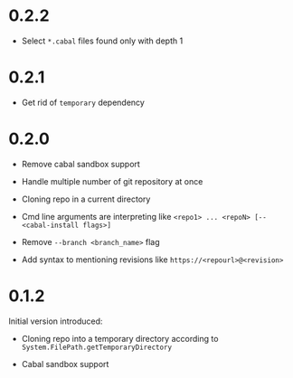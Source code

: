 0.2.2
=====

  * Select `*.cabal` files found only with depth 1

0.2.1
=====

  * Get rid of `temporary` dependency

0.2.0
=====

  * Remove cabal sandbox support

  * Handle multiple number of git repository at once

  * Cloning repo in a current directory

  * Cmd line arguments are interpreting like `<repo1> ... <repoN> [-- <cabal-install flags>]`

  * Remove `--branch <branch_name>` flag

  * Add syntax to mentioning revisions like `https://<repourl>@<revision>`

0.1.2
=====
  Initial version introduced:

  * Cloning repo into a temporary directory according to `System.FilePath.getTemporaryDirectory`

  * Cabal sandbox support
